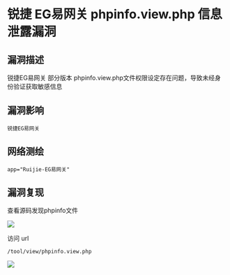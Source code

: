 # 锐捷 EG易网关 phpinfo.view.php 信息泄露漏洞

## 漏洞描述

锐捷EG易网关 部分版本 phpinfo.view.php文件权限设定存在问题，导致未经身份验证获取敏感信息

## 漏洞影响

```
锐捷EG易网关
```

## 网络测绘

```
app="Ruijie-EG易网关"
```

## 漏洞复现

查看源码发现phpinfo文件

![](./images/202202110927256.png)

访问 url

```plain
/tool/view/phpinfo.view.php
```

![](./images/202202110927015.png)

